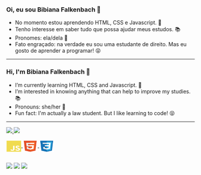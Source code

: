 ### Oi, eu sou Bibiana Falkenbach 👋

- No momento estou aprendendo HTML, CSS e Javascript. 🌱
- Tenho interesse em saber tudo que possa ajudar meus estudos. 📚
- Pronomes: ela/dela 🌈
- Fato engraçado: na verdade eu sou uma estudante de direito. Mas eu gosto de aprender a programar! 😝

---

### Hi, I'm Bibiana Falkenbach 👋

- I’m currently learning HTML, CSS and Javascript. 🌱
- I’m interested in knowing anything that can help to improve my studies. 📚
- Pronouns: she/her 🌈
- Fun fact: I'm actually a law student. But I like learning to code! 😝

---

<div>
  <a href="https://github.com/falkenbach-github">
  <img height="180em" src="https://github-readme-stats.vercel.app/api?username=bifalken&show_icons=true&theme=tokyonight&include_all_commits=true&count_private=true"/>
  <img height="150em" src="https://github-readme-stats.vercel.app/api/top-langs/?username=bifalken&layout=compact&langs_count=7&theme=tokyonight"/>
</div>
<div style="display: inline_block"><br>
  <img align="center" alt="Falk-Js" height="30" width="40" src="https://raw.githubusercontent.com/devicons/devicon/master/icons/javascript/javascript-plain.svg">
  <img align="center" alt="Falk-HTML" height="30" width="40" src="https://raw.githubusercontent.com/devicons/devicon/master/icons/html5/html5-original.svg">
  <img align="center" alt="Falk-CSS" height="30" width="40" src="https://raw.githubusercontent.com/devicons/devicon/master/icons/css3/css3-original.svg">
</div>
  
  ##
 
<div> 
  <a href="https://t.me/bibianafalkenbach" target="_blank"><img src="https://img.shields.io/badge/Telegram-2CA5E0?style=for-the-badge&logo=telegram&logoColor=white"></a>
  <a href="https://www.linkedin.com/in/bibiana-falkenbach" target="_blank"><img src="https://img.shields.io/badge/-LinkedIn-%230077B5?style=for-the-badge&logo=linkedin&logoColor=white" target="_blank"></a> 
  <a href = "mailto:falkenbachbibiana@gmail.com"><img src="https://img.shields.io/badge/-Gmail-%23333?style=for-the-badge&logo=gmail&logoColor=white" target="_blank"></a>
 
</div>
